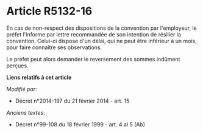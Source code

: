 # Article R5132-16

En cas de non-respect des dispositions de la convention par l'employeur, le préfet l'informe par lettre recommandée de son
intention de résilier la convention. Celui-ci dispose d'un délai, qui ne peut être inférieur à un mois, pour faire connaître
ses observations. 

Le préfet peut alors demander le reversement des sommes indûment perçues.

**Liens relatifs à cet article**

_Modifié par_:

  - Décret n°2014-197 du 21 février 2014 - art. 15

_Anciens textes_:

  - Décret n°99-108 du 18 février 1999 - art. 4 al 5 (Ab)
